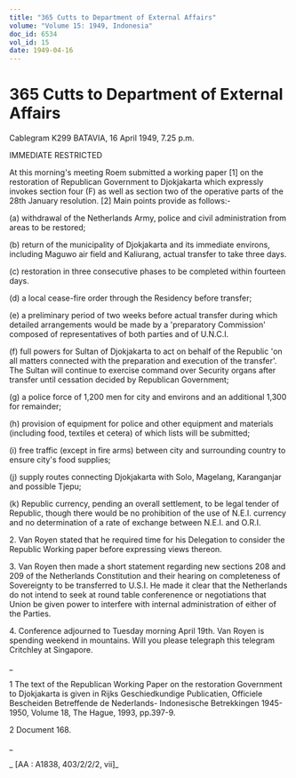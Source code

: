```yaml
---
title: "365 Cutts to Department of External Affairs"
volume: "Volume 15: 1949, Indonesia"
doc_id: 6534
vol_id: 15
date: 1949-04-16
---
```


# 365 Cutts to Department of External Affairs

Cablegram K299 BATAVIA, 16 April 1949, 7.25 p.m.

IMMEDIATE RESTRICTED

At this morning's meeting Roem submitted a working paper [1] on the restoration of Republican Government to Djokjakarta which expressly invokes section four (F) as well as section two of the operative parts of the 28th January resolution. [2] Main points provide as follows:-

(a) withdrawal of the Netherlands Army, police and civil administration from areas to be restored;

(b) return of the municipality of Djokjakarta and its immediate environs, including Maguwo air field and Kaliurang, actual transfer to take three days.

(c) restoration in three consecutive phases to be completed within fourteen days.

(d) a local cease-fire order through the Residency before transfer;

(e) a preliminary period of two weeks before actual transfer during which detailed arrangements would be made by a 'preparatory Commission' composed of representatives of both parties and of U.N.C.I.

(f) full powers for Sultan of Djokjakarta to act on behalf of the Republic 'on all matters connected with the preparation and execution of the transfer'. The Sultan will continue to exercise command over Security organs after transfer until cessation decided by Republican Government;

(g) a police force of 1,200 men for city and environs and an additional 1,300 for remainder;

(h) provision of equipment for police and other equipment and materials (including food, textiles et cetera) of which lists will be submitted;

(i) free traffic (except in fire arms) between city and surrounding country to ensure city's food supplies;

(j) supply routes connecting Djokjakarta with Solo, Magelang, Karanganjar and possible Tjepu;

(k) Republic currency, pending an overall settlement, to be legal tender of Republic, though there would be no prohibition of the use of N.E.I. currency and no determination of a rate of exchange between N.E.I. and O.R.I.

2\. Van Royen stated that he required time for his Delegation to consider the Republic Working paper before expressing views thereon.

3\. Van Royen then made a short statement regarding new sections 208 and 209 of the Netherlands Constitution and their hearing on completeness of Sovereignty to be transferred to U.S.I. He made it clear that the Netherlands do not intend to seek at round table conferenence or negotiations that Union be given power to interfere with internal administration of either of the Parties.

4\. Conference adjourned to Tuesday morning April 19th. Van Royen is spending weekend in mountains. Will you please telegraph this telegram Critchley at Singapore.

_

1 The text of the Republican Working Paper on the restoration Government to Djokjakarta is given in Rijks Geschiedkundige Publicatien, Officiele Bescheiden Betreffende de Nederlands- Indonesische Betrekkingen 1945-1950, Volume 18, The Hague, 1993, pp.397-9.

2 Document 168.

_

_ [AA : A1838, 403/2/2/2, vii]_
